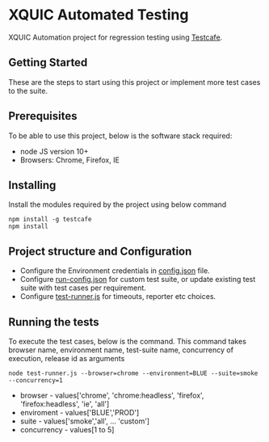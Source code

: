 # XQUIC Automated Testing

XQUIC Automation project for regression testing using [Testcafe](https://devexpress.github.io/testcafe/documentation/getting-started/).

## Getting Started

These are the steps to start using this project or implement more test cases to the suite.

## Prerequisites

To be able to use this project, below is the software stack required:
- node JS version 10+
- Browsers: Chrome, Firefox, IE

## Installing
Install the modules required by the project using below command
```
npm install -g testcafe
npm install
```
## Project structure and Configuration
- Configure the Environment credentials in [config.json](config.json) file.
- Configure [run-config.json](run-config.json) for custom test suite, or update existing test suite with test cases per requirement.
- Configure [test-runner.js](test-runner.js) for timeouts, reporter etc choices.

## Running the tests

To execute the test cases, below is the command. This command takes browser name, environment name, test-suite name, concurrency of execution, release id as arguments
```
node test-runner.js --browser=chrome --environment=BLUE --suite=smoke --concurrency=1 
```
- browser - values['chrome', 'chrome:headless', 'firefox', 'firefox:headless', 'ie', 'all']
- enviroment - values['BLUE','PROD']
- suite - values['smoke','all', ... 'custom']
- concurrency - values[1 to 5]

